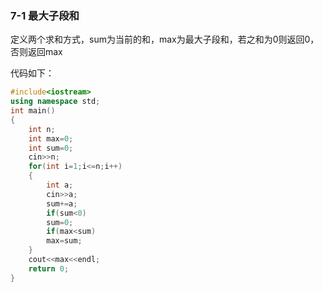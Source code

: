 ### 7-1 最大子段和

定义两个求和方式，sum为当前的和，max为最大子段和，若之和为0则返回0，否则返回max

代码如下：

```c++
#include<iostream>
using namespace std;
int main()
{
    int n;
    int max=0;
    int sum=0;
    cin>>n;
    for(int i=1;i<=n;i++)
    {
        int a;
        cin>>a;
        sum+=a;
        if(sum<0)
        sum=0;
        if(max<sum)
        max=sum;
    }
    cout<<max<<endl;
    return 0;
}


```

